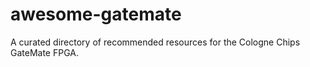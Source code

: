 # awesome-gatemate
A curated directory of recommended resources for the Cologne Chips GateMate FPGA. 
